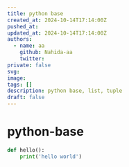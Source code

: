 ```yaml
---
title: python base
created_at: 2024-10-14T17:14:00Z
pushed_at: 
updated_at: 2024-10-14T17:14:00Z
authors:
  - name: aa
    github: Nahida-aa
    twitter: 
private: false
svg: 
image: 
tags: []
description: python base, list, tuple
draft: false
---
```

# python-base
```py
def hello():
    print('hello world')
```